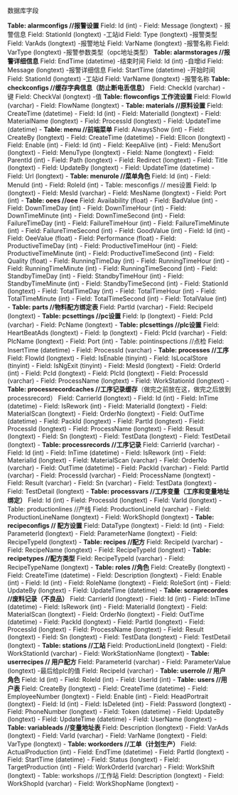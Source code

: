 数据库字段

**Table: alarmconfigs //报警设置**
  Field: Id (int) -
  Field: Message (longtext) - 报警信息
  Field: StationId (longtext) -工站id
  Field: Type (longtext) -报警类型
  Field: VarAds (longtext) -报警地址
  Field: VarName (longtext) -报警名称
  Field: VarType (longtext) -报警参数类型（opc地址类型）
**Table: alarmstorages //报警详细信息**
  Field: EndTime (datetime) -结束时间
  Field: Id (int) -自增id
  Field: Message (longtext) -报警详细信息
  Field: StartTime (datetime) -开始时间
  Field: StationId (longtext) -工站id
  Field: VarName (longtext) -报警名称
**Table: checkconfigs //缓存字典信息（防止断电丢信息）**
  Field: CheckId (varchar) -键
  Field: CheckVal (longtext) -值
**Table: flowconfigs 工作流设置**
  Field: FlowId (varchar) -
  Field: FlowName (longtext) -
**Table: materials //原料设置**
  Field: CreateTime (datetime) -
  Field: Id (int) -
  Field: MaterialId (longtext) -
  Field: MaterialName (longtext) -
  Field: ProcessId (longtext) -
  Field: UpdateTime (datetime) -
**Table: menu //前端菜单**
  Field: AlwaysShow (int) -
  Field: CreateBy (longtext) -
  Field: CreateTime (datetime) -
  Field: ElIcon (longtext) -
  Field: Enable (int) -
  Field: Id (int) -
  Field: KeepAlive (int) -
  Field: MenuSort (longtext) -
  Field: MenuType (longtext) -
  Field: Name (longtext) -
  Field: ParentId (int) -
  Field: Path (longtext) -
  Field: Redirect (longtext) -
  Field: Title (longtext) -
  Field: UpdateBy (longtext) -
  Field: UpdateTime (datetime) -
  Field: Url (longtext) -
**Table: menurole //菜单角色**
  Field: Id (int) -
  Field: MenuId (int) -
  Field: RoleId (int) -
Table: mesconfigs // mes设置
  Field: Ip (longtext) -
  Field: MesId (varchar) -
  Field: MesName (longtext) -
  Field: Port (int) -
**Table: oees //oee**
  Field: Availability (float) -
  Field: BadValue (int) -
  Field: DownTimeDay (int) -
  Field: DownTimeHour (int) -
  Field: DownTimeMinute (int) -
  Field: DownTimeSecond (int) -
  Field: FailureTimeDay (int) -
  Field: FailureTimeHour (int) -
  Field: FailureTimeMinute (int) -
  Field: FailureTimeSecond (int) -
  Field: GoodValue (int) -
  Field: Id (int) -
  Field: OeeValue (float) -
  Field: Performance (float) -
  Field: ProductiveTimeDay (int) -
  Field: ProductiveTimeHour (int) -
  Field: ProductiveTimeMinute (int) -
  Field: ProductiveTimeSecond (int) -
  Field: Quality (float) -
  Field: RunningTimeDay (int) -
  Field: RunningTimeHour (int) -
  Field: RunningTimeMinute (int) -
  Field: RunningTimeSecond (int) -
  Field: StandbyTimeDay (int) -
  Field: StandbyTimeHour (int) -
  Field: StandbyTimeMinute (int) -
  Field: StandbyTimeSecond (int) -
  Field: StationId (longtext) -
  Field: TotalTimeDay (int) -
  Field: TotalTimeHour (int) -
  Field: TotalTimeMinute (int) -
  Field: TotalTimeSecond (int) -
  Field: TotalValue (int) -
**Table: parts //物料配方绑定表**
  Field: PartId (varchar) -
  Field: RecipeId (longtext) -
**Table: pcsettings //pc设置**
  Field: Ip (longtext) -
  Field: PcId (varchar) -
  Field: PcName (longtext) -
**Table: plcsettings //plc设置**
  Field: HeartBeatAds (longtext) -
  Field: Ip (longtext) -
  Field: PlcId (varchar) -
  Field: PlcName (longtext) -
  Field: Port (int) -
Table: pointinspections //点检
  Field: InsertTime (datetime) -
  Field: ProcessId (varchar) -
**Table: processes //工序**
  Field: FlowId (longtext) -
  Field: IsEnable (tinyint) -
  Field: IsLocalStore (tinyint) -
  Field: IsNgExit (tinyint) -
  Field: MesId (longtext) -
  Field: OrderId (int) -
  Field: PcId (longtext) -
  Field: PlcId (longtext) -
  Field: ProcessId (varchar) -
  Field: ProcessName (longtext) -
  Field: WorkStationId (longtext) -
**Table: processrecordcaches //工序记录缓存**（做完之前放在这，做完之后放到processrecord）
  Field: CarrierId (longtext) -
  Field: Id (int) -
  Field: InTime (datetime) -
  Field: IsRework (int) -
  Field: MaterialId (longtext) -
  Field: MaterialScan (longtext) -
  Field: OrderNo (longtext) -
  Field: OutTime (datetime) -
  Field: PackId (longtext) -
  Field: PartId (longtext) -
  Field: ProcessId (longtext) -
  Field: ProcessName (longtext) -
  Field: Result (longtext) -
  Field: Sn (longtext) -
  Field: TestData (longtext) -
  Field: TestDetail (longtext) -
**Table: processrecords //工序记录**
  Field: CarrierId (varchar) -
  Field: Id (int) -
  Field: InTime (datetime) -
  Field: IsRework (int) -
  Field: MaterialId (longtext) -
  Field: MaterialScan (varchar) -
  Field: OrderNo (varchar) -
  Field: OutTime (datetime) -
  Field: PackId (varchar) -
  Field: PartId (varchar) -
  Field: ProcessId (varchar) -
  Field: ProcessName (longtext) -
  Field: Result (varchar) -
  Field: Sn (varchar) -
  Field: TestData (longtext) -
  Field: TestDetail (longtext) -
**Table: processvars //工序变量（工序和变量地址绑定）**
  Field: Id (int) -
  Field: ProcessId (longtext) -
  Field: VarId (longtext) -
Table: productionlines //产线
  Field: ProductionLineId (varchar) -
  Field: ProductionLineName (longtext) -
  Field: WorkShopId (longtext) -
**Table: recipeconfigs // 配方设置**
  Field: DataType (longtext) -
  Field: Id (int) -
  Field: ParameterId (longtext) -
  Field: ParameterName (longtext) -
  Field: RecipeTypeId (longtext) -
**Table: recipes //配方**
  Field: RecipeId (varchar) -
  Field: RecipeName (longtext) -
  Field: RecipeTypeId (longtext) -
**Table: recipetypes //配方类型**
  Field: RecipeTypeId (varchar) -
  Field: RecipeTypeName (longtext) -
**Table: roles //角色**
  Field: CreateBy (longtext) -
  Field: CreateTime (datetime) -
  Field: Description (longtext) -
  Field: Enable (int) -
  Field: Id (int) -
  Field: RoleName (longtext) -
  Field: RoleSort (int) -
  Field: UpdateBy (longtext) -
  Field: UpdateTime (datetime) -
**Table: scraprecordes //废料记录（不良品）**
  Field: CarrierId (longtext) -
  Field: Id (int) -
  Field: InTime (datetime) -
  Field: IsRework (int) -
  Field: MaterialId (longtext) -
  Field: MaterialScan (longtext) -
  Field: OrderNo (longtext) -
  Field: OutTime (datetime) -
  Field: PackId (longtext) -
  Field: PartId (longtext) -
  Field: ProcessId (longtext) -
  Field: ProcessName (longtext) -
  Field: Result (longtext) -
  Field: Sn (longtext) -
  Field: TestData (longtext) -
  Field: TestDetail (longtext) -
**Table: stations //工站**
  Field: ProductionLineId (longtext) -
  Field: WorkStationId (varchar) -
  Field: WorkStationName (longtext) -
**Table: userrecipes  // 用户配方**
  Field: ParameterId (varchar) -
  Field: ParameterValue (longtext) -最后给plc的值
  Field: RecipeId (varchar) - 
**Table: userrole // 用户角色**
  Field: Id (int) -
  Field: RoleId (int) -
  Field: UserId (int) -
**Table: users //用户表**
  Field: CreateBy (longtext) -
  Field: CreateTime (datetime) -
  Field: EmployeeNumber (longtext) -
  Field: Enable (int) -
  Field: HeadPortrait (longtext) -
  Field: Id (int) -
  Field: IsDeleted (int) -
  Field: Password (longtext) -
  Field: PhoneNumber (longtext) -
  Field: Token (datetime) -
  Field: UpdateBy (longtext) -
  Field: UpdateTime (datetime) -
  Field: UserName (longtext) -
**Table: variableads //变量地址表**
  Field: Description (longtext) -
  Field: VarAds (longtext) -
  Field: VarId (varchar) -
  Field: VarName (longtext) -
  Field: VarType (longtext) -
**Table: workorders //工单（计划生产）**
  Field: ActualProduction (int) -
  Field: EndTime (datetime) -
  Field: PartId (longtext) -
  Field: StartTime (datetime) -
  Field: Status (longtext) -
  Field: TargetProduction (int) -
  Field: WorkOrderId (varchar) -
  Field: WorkShift (longtext) -
Table: workshops //工作站
  Field: Description (longtext) -
  Field: WorkShopId (varchar) -
  Field: WorkShopName (longtext) -